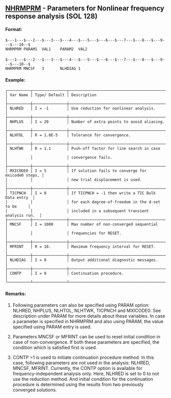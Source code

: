 ## [NHRMPRM](https://help.hexagonmi.com/bundle/MSC_Nastran_2022.4/page/Nastran_Combined_Book/qrg/bulkno/TOC.NHRMPRM.xhtml) - Parameters for Nonlinear frequency response analysis (SOL 128)

#### Format:

```nastran
$---1---$---2---$---3---$---4---$---5---$---6---$---7---$---8---$---9---$---10--$
NHRMPRM PARAM1  VAL1    PARAM2  VAL2                                            
```
#### <span></span>

```nastran
$---1---$---2---$---3---$---4---$---5---$---6---$---7---$---8---$---9---$---10--$
NHRMPRM MNCSF   3       NLHDIAG 1                                               
```
#### <span></span>Example:

```text
┌──────────┬───────────────┬───────────────────────────────────────────────────┐
│ Var Name │ Type/ Default │ Description                                       │
├──────────┼───────────────┼───────────────────────────────────────────────────┤
│ NLHRED   │ I = -1        │ Use reduction for nonlinear analysis.             │
├──────────┼───────────────┼───────────────────────────────────────────────────┤
│ NHPLUS   │ I = 20        │ Number of extra points to avoid aliasing.         │
├──────────┼───────────────┼───────────────────────────────────────────────────┤
│ NLHTOL   │ R = 1.0E-5    │ Tolerance for convergence.                        │
├──────────┼───────────────┼───────────────────────────────────────────────────┤
│ NLHTWK   │ R = 1.1       │ Push-off factor for line search in case           │
│          │               │ convergence fails.                                │
├──────────┼───────────────┼───────────────────────────────────────────────────┤
│ MXICODE0 │ I = 5         │ If solution fails to converge for mxicode0 steps, │
│          │               │ new trial displacement is used.                   │
├──────────┼───────────────┼───────────────────────────────────────────────────┤
│ TICPNCH  │ I = 0         │ If TICPNCH = -1 then write a TIC Bulk Data entry  │
│          │               │ for each degree-of-freedom in the d-set to be     │
│          │               │ included in a subsequent transient analysis run.  │
├──────────┼───────────────┼───────────────────────────────────────────────────┤
│ MNCSF    │ I = 1000      │ Max number of non-converged sequential            │
│          │               │ frequencies for RESET.                            │
├──────────┼───────────────┼───────────────────────────────────────────────────┤
│ MFRINT   │ R = 10.       │ Maximum frequency interval for RESET.             │
├──────────┼───────────────┼───────────────────────────────────────────────────┤
│ NLHDIAG  │ I = 0         │ Output additional diagnostic messages.            │
├──────────┼───────────────┼───────────────────────────────────────────────────┤
│ CONTP    │ I = 0         │ Continuation procedure.                           │
└──────────┴───────────────┴───────────────────────────────────────────────────┘
```
#### Remarks:

1. Following parameters can also be specified using PARAM option: NLHRED, NHPLUS, NLHTOL, NLHTWK, TICPNCH and MXICODE0.
See description under PARAM for more details about these variables.
In case a parameter is specified in NHRMPRM and also using PARAM, the value specified using PARAM entry is used.

2. Parameters MNCSF or MFRINT can be used to reset initial condition in case of non-convergence. If both these parameters are specified, the condition which is satisfied first is used.

3. CONTP =1 is used to initiate continuation procedure method. In this case, following parameters are not used in the analysis: NLHRED, MNCSF, MFRINT. Currently, the CONTP option is available for frequency-independent analysis only.
Here, NLHRED is set to 0 to not use the reduction method. And initial condition for the continuation procedure is determined using the results from two previously converged solutions.

